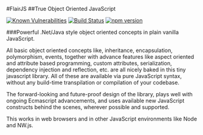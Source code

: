 #FlairJS
##True Object Oriented JavaScript

[![Known Vulnerabilities](https://snyk.io/test/github/vikasburman/flairjs/badge.svg?targetFile=package.json)](https://snyk.io/test/github/vikasburman/flairjs?targetFile=package.json) 
[![Build Status](https://travis-ci.com/vikasburman/flairjs.svg?branch=master)](https://travis-ci.com/vikasburman/flairjs) 
[![npm version](https://badge.fury.io/js/flairjs.svg)](https://badge.fury.io/js/flairjs)

###Powerful .Net/Java style object oriented concepts in plain vanilla JavaScript.

All basic object oriented concepts like, inheritance, encapsulation, polymorphism, events, together with advance features like aspect oriented and attribute based programming, custom attributes, serialization, 
dependency injection and reflection, etc. are all nicely baked in this tiny javascript library.
All of these are available via pure JavaScript syntax, without any build-time transpilation or compilation 
of your codebase.
                  
The forward-looking and future-proof design of the library, plays well with ongoing Ecmascript advancements, and uses available new JavaScript constructs behind the scenes, wherever possible and supported.

This works in web browsers and in other JavaScript environments like Node and NW.js.

